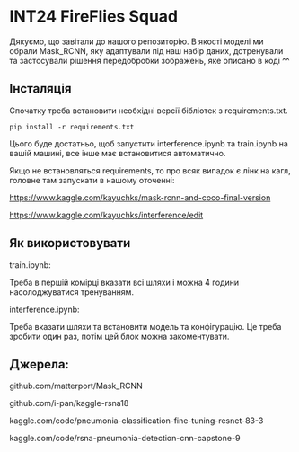 # INT24 FireFlies Squad
Дякуємо, що завітали до нашого репозиторію. В якості моделі ми обрали Mask_RCNN, яку адаптували під наш набір даних, дотренували та застосували рішення передобробки зображень, яке описано в коді ^^
## Інсталяція
Спочатку треба встановити необхідні версії бібліотек з requirements.txt. 
```
pip install -r requirements.txt
```
Цього буде достатньо, щоб запустити interference.ipynb та train.ipynb на вашій машині, все інше має встановитися автоматично.

Якщо не встановляться requirements, то про всяк випадок є лінк на кагл, головне там запускати в нашому оточенні:

https://www.kaggle.com/kayuchks/mask-rcnn-and-coco-final-version

https://www.kaggle.com/kayuchks/interference/edit
## Як використовувати
train.ipynb:

Треба в першій комірці вказати всі шляхи і можна 4 години насолоджуватися тренуванням.

interference.ipynb:

Треба вказати шляхи та встановити модель та конфігурацію. Це треба зробити один раз, потім цей блок можна закоментувати.

## Джерела:
github.com/matterport/Mask_RCNN

github.com/i-pan/kaggle-rsna18

kaggle.com/code/pneumonia-classification-fine-tuning-resnet-83-3

kaggle.com/code/rsna-pneumonia-detection-cnn-capstone-9
